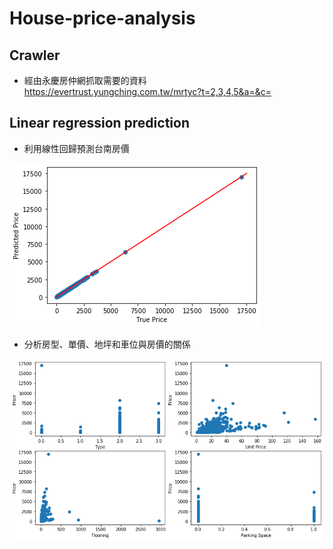 # House-price-analysis
## Crawler  

* 經由永慶房仲網抓取需要的資料
https://evertrust.yungching.com.tw/mrtyc?t=2,3,4,5&a=&c=

## Linear regression prediction

* 利用線性回歸預測台南房價

![image](https://github.com/YuXiangWa/House-price-analysis/blob/master/Prediction.png)

* 分析房型、單價、地坪和車位與房價的關係

![image](https://github.com/YuXiangWa/House-price-analysis/blob/master/analysis.png)


